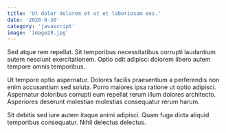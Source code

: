 ```yaml
---
title: 'Ut dolor dolorem et ut et laboriosam eos.'
date: '2020-9-30'
category: 'javascript'
image: 'image29.jpg'
---
```


Sed atque rem repellat. Sit temporibus necessitatibus corrupti laudantium autem nesciunt exercitationem. Optio odit adipisci dolorem libero autem tempore omnis temporibus.
 Ut tempore optio aspernatur. Dolores facilis praesentium a perferendis non enim accusantium sed soluta. Porro maiores ipsa ratione ut optio adipisci. Aspernatur doloribus corrupti eum repellat rerum illum dolores architecto. Asperiores deserunt molestiae molestias consequatur rerum harum.
 Sit debitis sed iure autem itaque animi adipisci. Quam fuga dicta aliquid temporibus consequatur. Nihil delectus delectus.
